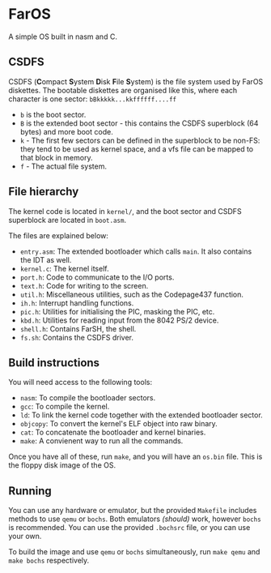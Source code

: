 # FarOS
A simple OS built in nasm and C.

## CSDFS
CSDFS (**C**ompact **S**ystem **D**isk **F**ile **S**ystem) is the file system used by FarOS diskettes. The bootable diskettes are organised like this, where each character is one sector:
`bBkkkkk...kkffffff....ff`
- `b` is the boot sector.
- `B` is the extended boot sector - this contains the CSDFS superblock (64 bytes) and more boot code.
- `k` - The first few sectors can be defined in the superblock to be non-FS: they tend to be used as kernel space, and a vfs file can be mapped to that block in memory.
- `f` - The actual file system.

## File hierarchy
The kernel code is located in `kernel/`, and the boot sector and CSDFS superblock are located in `boot.asm`.

The files are explained below: 
- `entry.asm`: The extended bootloader which calls `main`. It also contains the IDT as well.
- `kernel.c`: The kernel itself.
- `port.h`: Code to communicate to the I/O ports.
- `text.h`: Code for writing to the screen.
- `util.h`: Miscellaneous utilities, such as the Codepage437 function.
- `ih.h`: Interrupt handling functions.
- `pic.h`: Utilities for initialising the PIC, masking the PIC, etc.
- `kbd.h`: Utilities for reading input from the 8042 PS/2 device.
- `shell.h`: Contains FarSH, the shell.
- `fs.sh`: Contains the CSDFS driver.

## Build instructions
You will need access to the following tools:

- `nasm`: To compile the bootloader sectors.
- `gcc`: To compile the kernel.
- `ld`: To link the kernel code together with the extended bootloader sector.
- `objcopy`: To convert the kernel's ELF object into raw binary.
- `cat`: To concatenate the bootloader and kernel binaries.
- `make`: A convienent way to run all the commands.

Once you have all of these, run `make`, and you will have an `os.bin` file. This is the floppy disk image of the OS.

## Running
You can use any hardware or emulator, but the provided `Makefile` includes methods to use `qemu` or `bochs`. Both emulators *(should)* work, however `bochs` is recommended. You can use the provided `.bochsrc` file, or you can use your own.

To build the image and use `qemu` or `bochs` simultaneously, run `make qemu` and `make bochs` respectively.
